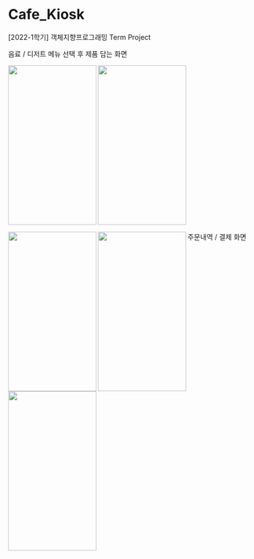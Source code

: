 # Cafe_Kiosk
[2022-1학기] 객체지향프로그래밍 Term Project

음료 / 디저트 메뉴 선택 후 제품 담는 화면

<img src="https://user-images.githubusercontent.com/95046930/236795183-8bdc6457-f63e-466b-9991-6a0f54b66558.png" width="180" height="325" align='left'>
<img src="https://user-images.githubusercontent.com/95046930/236795601-2fb2598c-971f-4769-b1b0-4c99618edc5d.png" width="180" height="325">

주문내역 / 결제 화면
<img src="https://user-images.githubusercontent.com/95046930/236795751-5e39a89a-8c96-4c54-8b67-a2e1f05c88f8.png" width="180" height="325" align='left'>
<img src="https://user-images.githubusercontent.com/95046930/236795803-825434ef-fa48-4f05-8f43-090731f24825.png" width="180" height="325" align='left'>
<img src="https://user-images.githubusercontent.com/95046930/236795859-b2aa736f-e6c2-4032-be64-e00669a29101.png" width="180" height="325">
